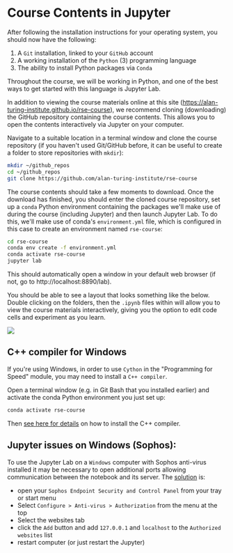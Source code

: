 # Course Contents in Jupyter

After following the installation instructions for your operating system, you should now have the following:

1. A `Git` installation, linked to your `GitHub` account
2. A working installation of the `Python` (3) programming language
3. The ability to install Python packages via `Conda`

Throughout the course, we will be working in Python, and one of the best ways to get started with this language is Jupyter Lab.

In addition to viewing the course materials online at this site (https://alan-turing-institute.github.io/rse-course), we recommend cloning (downloading) the GitHub repository containing the course contents. This allows you to open the contents interactively via Jupyter on your computer.

Navigate to a suitable location in a terminal window and clone the course repository (if you haven't used Git/GitHub before, it can be useful to create a folder to store repositories with `mkdir`):

```bash
mkdir ~/github_repos
cd ~/github_repos
git clone https://github.com/alan-turing-institute/rse-course
```

The course contents should take a few moments to download. Once the download has finished, you should enter the cloned course repository, set up a `conda` Python environment containing the packages we'll make use of during the course (including Jupyter) and then launch Jupyter Lab. To do this, we'll make use of conda's `environment.yml` file, which is configured in this case to create an environment named `rse-course`:

```bash
cd rse-course
conda env create -f environment.yml
conda activate rse-course
jupyter lab
```

This should automatically open a window in your default web browser (if not, go to http://localhost:8890/lab).

You should be able to see a layout that looks something like the below. Double clicking on the folders, then the `.ipynb` files within will allow you to view the course materials interactively, giving you the option to edit code cells and experiment as you learn.

![](img/JupyterLab-RSE-Course.png)

## C++ compiler for Windows

If you're using Windows, in order to use `Cython` in the "Programming for Speed" module, you may need to install a `C++ compiler`.

Open a terminal window (e.g. in Git Bash that you installed earlier) and activate the conda Python environment you just set up:

```bash
conda activate rse-course
```

Then [see here for details](https://github.com/cython/cython/wiki/CythonExtensionsOnWindows) on how to install the C++ compiler.

## Jupyter issues on Windows (Sophos):

To use the Jupyter Lab on a `Windows` computer with Sophos anti-virus installed it may be necessary to open additional ports allowing communication between the notebook and its server.
The [solution](http://stackoverflow.com/questions/13036197/ipython-notebook-getting-output) is:

- open your `Sophos Endpoint Security and Control Panel` from your tray or start menu
- Select `Configure > Anti-virus > Authorization` from the menu at the top
- Select the websites tab
- click the `Add` button and add `127.0.0.1` and `localhost` to the `Authorized websites` list
- restart computer (or just restart the Jupyter)
 